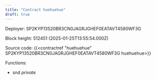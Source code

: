 ```yaml
---
title: "Contract huehuehue"
draft: true
---
```

Deployer: SP2KYP13520BR3CN0JAGRJGHEF0EATAVT4580WF3G


 



Block height: 512451 (2025-01-25T13:55:54.000Z)

Source code: {{<contractref "huehuehue" SP2KYP13520BR3CN0JAGRJGHEF0EATAVT4580WF3G huehuehue>}}

Functions:

* snd _private_
